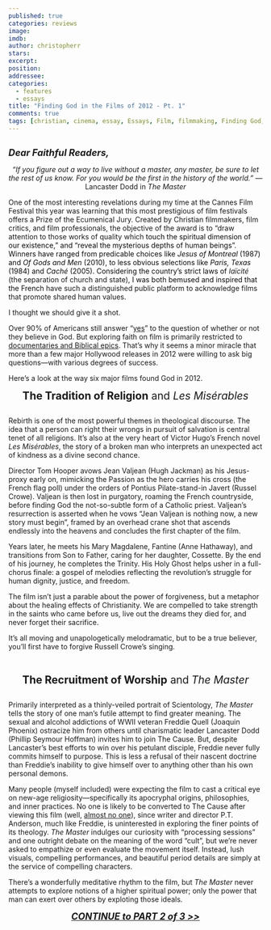 ```yaml
---
published: true
categories: reviews
image: 
imdb: 
author: christopherr
stars: 
excerpt: 
position: 
addressee: 
categories:
  - features
  - essays
title: "Finding God in the Films of 2012 - Pt. 1"
comments: true
tags: [christian, cinema, essay, Essays, Film, filmmaking, Finding God, God, jewish, Lord, religion, religious, worship]
---
```

<div><p><span class="full-image-block ssNonEditable"><span><a href="/letters/2013/2/18/finding-god-in-the-films-of-2012-pt-1.html"><img src="http://static.squarespace.com/static/5005f6bcc4aa41161b33e89e/5329cf1fe4b07c068ebf74de/5329cf1fe4b07c068ebf77c2/1361219458023/Finding%20God1.jpg" alt="" /></a></span></span></p>
<p><strong><em style="font-size:130%;">Dear Faithful Readers,</em></strong></p>
<p style="text-align:center;"><em>&ldquo;If you figure out a way to live without a master, any master, be sure to let the rest of us know. For you would be the first in the history of the world.&rdquo;</em><span class="st"> &mdash; Lancaster Dodd in <em>The Master</em></span></p>
<p>One of the most interesting revelations during my time at the Cannes Film Festival this year was learning that this most prestigious of film festivals offers a Prize of the Ecumenical Jury. Created by Christian filmmakers, film critics, and film professionals, the objective of the award is to &ldquo;draw attention to those works of quality which <span style="color:#0c0c0c;">touch the spiritual dimension of our existence,&rdquo; and &ldquo;reveal the mysterious depths of human beings&rdquo;. Winners have ranged from predicable choices like <em>Jesus of Montreal</em> (1987) and <em>Of Gods and Men</em> (2010), to less obvious selections like <em>Paris, Texas</em> (1984) and <em>Cach&eacute;</em> (2005). Considering the country&rsquo;s strict laws of </span><em>la&iuml;cit&eacute;</em> (the separation of church and state), <span style="color:#0c0c0c;">I was both bemused and inspired that the French </span>have such a distinguished public platform to acknowledge films that promote shared human values.</p>
<p>I thought we should give it a shot.</p>
<p>Over 90% of Americans still answer &ldquo;<a href="http://www.gallup.com/poll/147887/Americans-Continue-Believe-God.aspx">yes</a>&rdquo; to the question of whether or not they believe in God. But exploring faith on film is primarily restricted to <a href="http://www.rottentomatoes.com/top/bestofrt/top_100_faith__spirituality_movies/?category=19">documentaries and Biblical epics</a>.  That&rsquo;s why it seems a minor miracle that more than a few major Hollywood releases in 2012 were willing to ask big questions&mdash;with various degrees of success.</p>
<p style="text-align:left;">Here&rsquo;s a look at the way six major films found God in 2012.</p>
<p style="text-align:center;"><span style="font-size:150%;"><strong>The Tradition of Religion</strong><em> </em>and<em> Les Mis&eacute;rables</em></span></p>
<p><span style="font-size:120%;"><em><span class="full-image-block ssNonEditable"><img src="http://static.squarespace.com/static/5005f6bcc4aa41161b33e89e/5329cf1fe4b07c068ebf74de/5329cf20e4b07c068ebf7d46/1361220820647/Les%20Miserables%20and%20God.jpg" alt="" /></span></em></span></p>
<p>Rebirth is one of the most powerful themes in theological discourse. The idea that a person can right their wrongs in pursuit of salvation is central tenet of all religions.  It&rsquo;s also at the very heart of Victor Hugo&rsquo;s French novel <em>Les Mis&eacute;rables</em>, the story of a broken man who interprets an unexpected act of kindness as a divine second chance.</p>
<p>Director Tom Hooper avows Jean Valjean (Hugh Jackman) as his Jesus-proxy early on, mimicking the Passion as the hero carries his cross (the French flag poll) under the orders of Pontius Pilate-stand-in Javert (Russel Crowe).  Valjean is then lost in purgatory, roaming the French countryside, before finding God the not-so-subtle form of a Catholic priest. Valjean&rsquo;s resurrection is asserted when he vows &ldquo;Jean Valjean is nothing now, a new story must begin&rdquo;, framed by an overhead crane shot that ascends endlessly into the heavens and concludes the first chapter of the film.</p>
<p>Years later, he meets his Mary Magdalene, Fantine (Anne Hathaway), and transitions from Son to Father, caring for her daughter, Cossette. By the end of his journey, he completes the Trinity. His Holy Ghost helps usher in a full-chorus finale: a gospel of melodies reflecting the revolution&rsquo;s struggle for human dignity, justice, and freedom.</p>
<p>The film isn&rsquo;t just a parable about the power of forgiveness, but a metaphor about the healing effects of Christianity. We are compelled to take strength in the saints who came before us, live out the dreams they died for, and never forget their sacrifice.</p>
<p>It&rsquo;s all moving and unapologetically melodramatic, but to be a true believer, you&rsquo;ll first have to forgive Russell Crowe&rsquo;s singing.</p>
<p>&nbsp;</p>
<p style="text-align:center;"><span style="font-size:150%;"><strong>The Recruitment of Worship</strong><em> </em>and<strong> </strong><em>The Master</em></span></p>
<p><span class="full-image-block ssNonEditable"><img src="http://static.squarespace.com/static/5005f6bcc4aa41161b33e89e/5329cf1fe4b07c068ebf74de/5329cf20e4b07c068ebf7d47/1361220977008/The%20Master%20and%20God.jpg" alt="" /></span></p>
<p>Primarily interpreted as a thinly-veiled portrait of Scientology, <em>The Master</em> tells the story of one man&rsquo;s futile attempt to find greater meaning. The sexual and alcohol addictions of WWII veteran Freddie Quell (Joaquin Phoenix) ostracize him from others until charismatic leader Lancaster Dodd (Phillip Seymour Hoffman) invites him to join The Cause.  But, despite Lancaster&rsquo;s best efforts to win over his petulant disciple, Freddie never fully commits himself to purpose. This is less a refusal of their nascent doctrine than Freddie&#8217;s inability to give himself over to anything other than his own personal demons.</p>
<p>Many people (myself included) were expecting the film to cast a critical eye on new-age religiosity&mdash;specifically its apocryphal origins, philosophies, and inner practices. No one is likely to be converted to The Cause after viewing this film (well, <a href="/letters/2012/10/9/the-master.html">almost no one</a>), since writer and director P.T. Anderson, much like Freddie, is uninterested in exploring the finer points of its theology.<em> The Master</em><em> </em>indulges our curiosity with &ldquo;processing sessions&#8221; and one outright debate on the meaning of the word &ldquo;cult&rdquo;, but we&rsquo;re never asked to empathize or even evaluate the movement itself. Instead, lush visuals, compelling performances, and beautiful period details are simply at the service of compelling characters.</p>
<p>There&#8217;s a wonderfully meditative rhythm to the film, but <em>The Master</em> never attempts to explore notions of a higher spiritual power; only the power that man can exert over others by exploting those ideals.</p>
<p style="text-align:center;"><em><span style="font-size:130%;"><strong> <a href="/letters/2013/2/18/finding-god-in-the-films-of-2012-pt2.html">CONTINUE to PART 2 of 3 &gt;&gt;</a><br /></strong></span></em></p></div>
